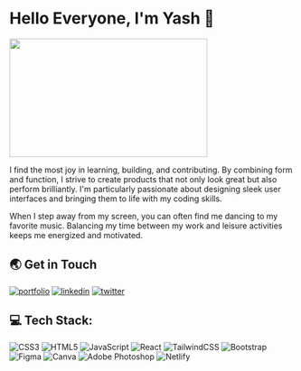 # Hello Everyone, I'm Yash 👋

<img src="https://64.media.tumblr.com/a935d7cacf17663f8bd18f49290abc1f/43e72218d5e4fdeb-5e/s540x810/33c198c18d5358dedbf4fa9359a0df064f358b85.gif" width="350" height="210">

I find the most joy in learning, building, and contributing. By combining form and function, I strive to create products that not only look great but also perform brilliantly. I'm particularly passionate about designing sleek user interfaces and bringing them to life with my coding skills.

When I step away from my screen, you can often find me dancing to my favorite music. Balancing my time between my work and leisure activities keeps me energized and motivated.

## 🌏 Get in Touch
[![portfolio](https://img.shields.io/badge/my_portfolio-000?style=for-the-badge&logo=ko-fi&logoColor=white)](https://yashkale.netlify.app/) [![linkedin](https://img.shields.io/badge/linkedin-0A66C2?style=for-the-badge&logo=linkedin&logoColor=white)](https://www.linkedin.com/in/yshkale/) [![twitter](https://img.shields.io/badge/twitter-1DA1F2?style=for-the-badge&logo=twitter&logoColor=white)](https://twitter.com/yshkale)


## 💻 Tech Stack:
![CSS3](https://img.shields.io/badge/css3-%231572B6.svg?style=for-the-badge&logo=css3&logoColor=white) ![HTML5](https://img.shields.io/badge/html5-%23E34F26.svg?style=for-the-badge&logo=html5&logoColor=white) ![JavaScript](https://img.shields.io/badge/javascript-%23323330.svg?style=for-the-badge&logo=javascript&logoColor=%23F7DF1E) ![React](https://img.shields.io/badge/react-%2320232a.svg?style=for-the-badge&logo=react&logoColor=%2361DAFB) ![TailwindCSS](https://img.shields.io/badge/tailwindcss-%2338B2AC.svg?style=for-the-badge&logo=tailwind-css&logoColor=white)  ![Bootstrap](https://img.shields.io/badge/bootstrap-%23563D7C.svg?style=for-the-badge&logo=bootstrap&logoColor=white) ![Figma](https://img.shields.io/badge/figma-%23F24E1E.svg?style=for-the-badge&logo=figma&logoColor=white) ![Canva](https://img.shields.io/badge/Canva-%2300C4CC.svg?style=for-the-badge&logo=Canva&logoColor=white) ![Adobe Photoshop](https://img.shields.io/badge/adobephotoshop-%2331A8FF.svg?style=for-the-badge&logo=adobephotoshop&logoColor=white) ![Netlify](https://img.shields.io/badge/netlify-%23000000.svg?style=for-the-badge&logo=netlify&logoColor=#00C7B7)

